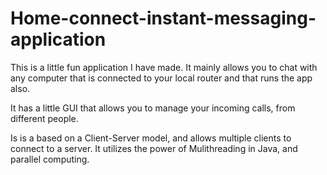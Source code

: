 # Home-connect-instant-messaging-application


This is a little fun application I have made. It mainly allows you to chat with any computer that is connected to your local router and that runs the app also.

It has a little GUI that allows you to manage your incoming calls, from different people.

Is is a based on a Client-Server model, and allows multiple clients to connect to a server. It utilizes the power of Mulithreading in Java, and parallel computing.